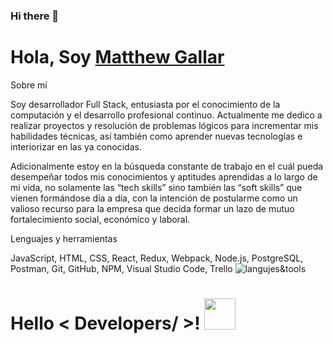 ### Hi there 👋

<!--
**Soucalibur/Soucalibur** is a ✨ _special_ ✨ repository because its `README.md` (this file) appears on your GitHub profile.

Here are some ideas to get you started:

- 🔭 I’m currently working on ...
- 🌱 I’m currently learning ...
- 👯 I’m looking to collaborate on ...
- 🤔 I’m looking for help with ...
- 💬 Ask me about ...
- 📫 How to reach me: ...
- 😄 Pronouns: ...
- ⚡ Fun fact: ...
-->
# **Hola, Soy [Matthew Gallar](https://www.linkedin.com/in/matthewfullstack/)** 

Sobre mí

Soy desarrollador Full Stack, entusiasta por el conocimiento de la computación y el desarrollo profesional continuo. 
Actualmente me dedico a realizar proyectos y resolución de problemas lógicos para incrementar mis habilidades técnicas, así también como aprender nuevas tecnologías e interiorizar en las ya conocidas.

Adicionalmente estoy en la búsqueda constante de trabajo en el cuál pueda desempeñar todos mis conocimientos y aptitudes aprendidas a lo largo de mi vida, no solamente las “tech skills” sino también las “soft skills” que vienen formándose día a día, con la intención de postularme como un valioso recurso para la empresa que decida formar un lazo de mutuo fortalecimiento social, económico y laboral.

Lenguajes y herramientas

JavaScript, HTML, CSS, React, Redux, Webpack, Node.js, PostgreSQL, Postman, Git, GitHub, NPM, Visual Studio Code, Trello
![langujes&tools](https://user-images.githubusercontent.com/76783198/182465347-06d45139-1931-4a88-b81a-a6861070c02a.svg)

<h1> Hello  < Developers/ >! <img src = "https://raw.githubusercontent.com/MartinHeinz/MartinHeinz/master/wave.gif" width = 50px> </h1>
